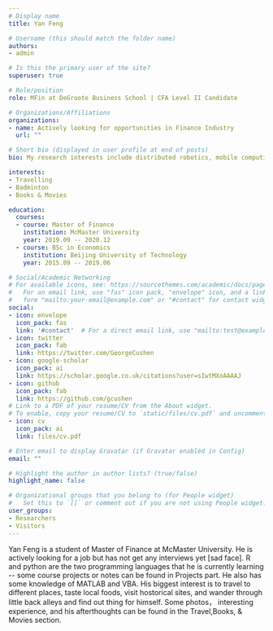 ```yaml
---
# Display name
title: Yan Feng

# Username (this should match the folder name)
authors:
- admin

# Is this the primary user of the site?
superuser: true

# Role/position
role: MFin at DeGroote Business School | CFA Level II Candidate

# Organizations/Affiliations
organizations:
- name: Actively looking for opportunities in Finance Industry
  url: ""

# Short bio (displayed in user profile at end of posts)
bio: My research interests include distributed robotics, mobile computing and programmable matter.

interests:
- Travelling
- Badminton
- Books & Movies

education:
  courses:
  - course: Master of Finance
    institution: McMaster University
    year: 2019.09 -- 2020.12
  - course: BSc in Economics
    institution: Beijing University of Technology
    year: 2015.09 -- 2019.06

# Social/Academic Networking
# For available icons, see: https://sourcethemes.com/academic/docs/page-builder/#icons
#   For an email link, use "fas" icon pack, "envelope" icon, and a link in the
#   form "mailto:your-email@example.com" or "#contact" for contact widget.
social:
- icon: envelope
  icon_pack: fas
  link: '#contact'  # For a direct email link, use "mailto:test@example.org".
- icon: twitter
  icon_pack: fab
  link: https://twitter.com/GeorgeCushen
- icon: google-scholar
  icon_pack: ai
  link: https://scholar.google.co.uk/citations?user=sIwtMXoAAAAJ
- icon: github
  icon_pack: fab
  link: https://github.com/gcushen
# Link to a PDF of your resume/CV from the About widget.
# To enable, copy your resume/CV to `static/files/cv.pdf` and uncomment the lines below.
- icon: cv
  icon_pack: ai
  link: files/cv.pdf

# Enter email to display Gravatar (if Gravatar enabled in Config)
email: ""

# Highlight the author in author lists? (true/false)
highlight_name: false

# Organizational groups that you belong to (for People widget)
#   Set this to `[]` or comment out if you are not using People widget.
user_groups:
- Researchers
- Visitors
---
```


Yan Feng is a student of Master of Finance at McMaster University. He is actively looking for a job but has not get any interviews yet [sad face]. R and python are the two programming languages that he is currently learning -- some course projects or notes can be found in Projects part. He also has some knowledge of MATLAB and VBA. His biggest interest is to travel to different places, taste local foods, visit hostorical sites, and wander through little back alleys and find out thing for himself. Some photos， interesting experience, and his afterthoughts can be found in the Travel,Books, & Movies section.

